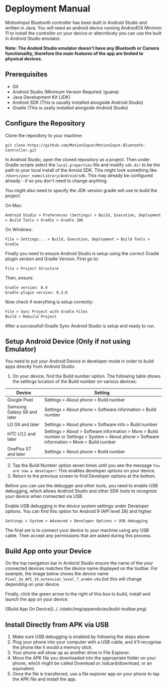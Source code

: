 # Deployment Manual

MotionInput Bluetooth controller has been built in Android Studio and written in Java. You will need an android device running AndroidOS Minimim 11 to install the controller on your device or alternitively you can use the built in Android Studio emulator.

**Note: The Andoid Studio emulator doesn't have any Bluetooth or Camera functionailty, therefore the main features of the app are limited to physical devices.**

## Prerequisites

- Git
- Android Studio (Minimum Version Required: Iguana)
- Java Development Kit (JDK)
- Android SDK (This is usually installed alongside Android Studio)
- Gradle (This is usally installed alongside Android Studio)

## Configure the Repository

Clone the repository to your machine:

```
git clone https://github.com/MotionInput/MotionInput-Bluetooth-Controller.git
```

In Android Studio, open the cloned repository as a project. Then under Gradle scripts select the ```local.properties``` file and modify ```sdk.dir``` to be the path to your local install of the Anroid SDK. This might look something like ```/Users/your_name/Library/Android/sdk```. This may already be configured already - if so you don't need to change anything.

You might also need to specify the JDK version gradle will use to build the project:

On Mac:

```
Android Studio > Preferences (Settings) > Build, Execution, Deployment > Build Tools > Gradle > Gradle JDK
```

On Windows:

```
File > Settings... > Build, Execution, Deployment > Build Tools > Gradle
```

Finally you need to ensure Android Studio is setup using the correct Gradle plugin version and Gradle Version. First go to:

```
File > Project Structure
```

Then, ensure:

```
Gradle version: 8.4
Gradle plugin version: 8.3.0
```

Now check if everything is setup correctly:

```
File > Sync Project with Gradle Files
Build > Rebuild Project
```

After a successfull Gradle Sync Android Studio is setup and ready to run.

## Setup Android Device (Only if not using Emulator)

You need to put your Android Device in developer mode in order to build apps directly from Android Studio.

1. On your device, find the Build number option. The following table shows the settings location of the Build number on various devices:

| Device | Setting |
| --- | --- |
| Google Pixel | Settings > About phone > Build number |
| Samsung Galaxy S8 and later | Settings > About phone > Software information > Build number |
| LG G6 and later | Settings > About phone > Software info > Build number |
| HTC U11 and later | Settings > About > Software information > More > Build number or Settings > System > About phone > Software information > More > Build number |
| OnePlus 5T and later | Settings > About phone > Build number |

2. Tap the Build Number option seven times until you see the message ```You are now a developer!``` This enables developer options on your device.
3. Return to the previous screen to find Developer options at the bottom.

Before you can use the debugger and other tools, you need to enable USB debugging, which allows Android Studio and other SDK tools to recognize your device when connected via USB.

Enable USB debugging in the device system settings under Developer options. You can find this option for Android 9 (API level 28) and higher: 

```
Settings > System > Advanced > Developer Options > USB debugging
```

The final set is to connect your device to your machine using any USB cable. Then accept any permissions that are asked during this process.

## Build App onto your Device

On the top navigation bar in Andorid Studio ensure the name of the your connected devices matches the device name displayed on the toolbar. For example, the image below shows the device name ```Pixel_3a_API_34_extension_level_7_arm64-v8a``` but this will change depending on your device.

Finally, click the green arrow to the right of this box to build, install and launch the app on your device.

<div class="img-center"> ![Build App On Device](../../static/img/appendicies/build-toolbar.png) </div>

## Install Directly from APK via USB

1. Make sure USB debugging is enabled by following the steps above
2. Plug your phone into your computer with a USB cable, and it'll recognise the phone like it would a memory stick.
3. Your phone will show up as another drive in File Explorer.
4. Move the APK file you downloaded into the appropriate folder on your phone, which might be called Download or /sdcard/download, or an equivalent.
5. Once the file is transferred, use a file explorer app on your phone to tap the APK file and install the app.